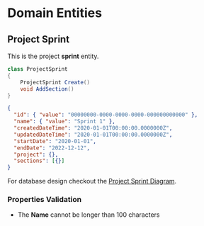 # Domain Entities

## Project Sprint

This is the project **sprint** entity.

```csharp
class ProjectSprint
{
    ProjectSprint Create()
    void AddSection()
}
```

```json
{
  "id": { "value": "00000000-0000-0000-0000-000000000000" },
  "name": { "value": "Sprint 1" },
  "createdDateTime": "2020-01-01T00:00:00.0000000Z",
  "updatedDateTime": "2020-01-01T00:00:00.0000000Z",
  "startDate": "2020-01-01",
  "endDate": "2022-12-12",
  "project": {},
  "sections": [{}]
}
```

For database design checkout the [Project Sprint Diagram](../../diagrams/entities/project/Diagram.ProjectSprint.md).

### Properties Validation

- The **Name** cannot be longer than 100 characters
